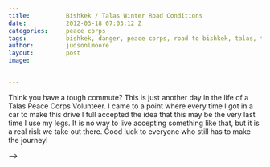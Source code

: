 ```yaml
---
title:			Bishkek / Talas Winter Road Conditions
date:			2012-03-18 07:03:12 Z
categories:		peace corps
tags:			bishkek, danger, peace corps, road to bishkek, talas, travel, winter
author:			judsonlmoore
layout:			post
image:			


---
```


Think you have a tough commute? This is just another day in the life of a Talas Peace Corps Volunteer. I came to a point where every time I got in a car to make this drive I full accepted the idea that this may be the very last time I use my legs. It is no way to live accepting something like that, but it is a real risk we take out there. Good luck to everyone who still has to make the journey!

<!--<!--[gallery link="file"]-->-->
